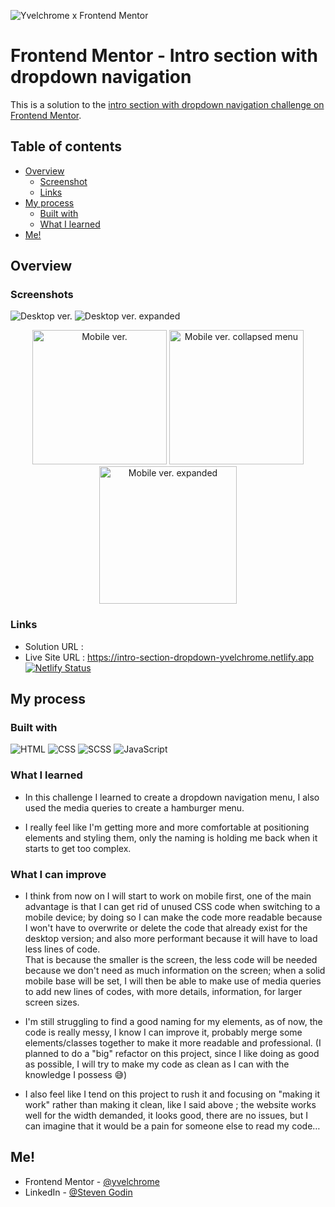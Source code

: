 ![Yvelchrome x Frontend Mentor](https://user-images.githubusercontent.com/55931217/173252483-facf776d-ac95-455f-9933-98dd79c35e41.png)

# Frontend Mentor - Intro section with dropdown navigation

This is a solution to the [intro section with dropdown navigation challenge on Frontend Mentor](https://www.frontendmentor.io/challenges/intro-section-with-dropdown-navigation-ryaPetHE5).

## Table of contents

- [Overview](#overview)
  - [Screenshot](#screenshot)
  - [Links](#links)
- [My process](#my-process)
  - [Built with](#built-with)
  - [What I learned](#what-i-learned)
- [Me!](#me)

## Overview

### Screenshots

![Desktop ver.](https://user-images.githubusercontent.com/55931217/184138324-e141c09a-167d-4e96-99c4-086410e11bf3.png)
![Desktop ver. expanded](https://user-images.githubusercontent.com/55931217/184347090-7240c8bd-eff5-406b-8a10-554e30d0408c.png)

<p float="left" align="center">
  <img width="215" src="https://user-images.githubusercontent.com/55931217/184138484-8f6a8bd6-3971-490f-8daf-4f73733a4c2c.png" alt="Mobile ver."/>
  <img width="215" src="https://user-images.githubusercontent.com/55931217/184138486-a6f68cab-58dd-4d90-874c-7802236bc482.png" alt="Mobile ver. collapsed menu"/>
  <img width="220" src="https://user-images.githubusercontent.com/55931217/184346510-1f13dd50-1940-4a36-aec2-d33a431c3f0b.png" alt="Mobile ver. expanded">
</p>

### Links

- Solution URL :
- Live Site URL : https://intro-section-dropdown-yvelchrome.netlify.app
  <br/>
  [![Netlify Status](https://api.netlify.com/api/v1/badges/1de7d92b-3068-45fd-a697-53b206890ca6/deploy-status)](https://app.netlify.com/sites/intro-section-dropdown-yvelchrome/deploys)

## My process

### Built with

![HTML](https://img.shields.io/badge/HTML5-E34F26?style=for-the-badge&logo=html5&logoColor=white)
![CSS](https://img.shields.io/badge/CSS3-1572B6?style=for-the-badge&logo=css3&logoColor=white)
![SCSS](https://img.shields.io/badge/Scss-CC6699?style=for-the-badge&logo=sass&logoColor=white)
![JavaScript](https://img.shields.io/badge/JavaScript-FFD700?style=for-the-badge&logo=javascript&logoColor=black)

### What I learned

- In this challenge I learned to create a dropdown navigation menu, I also used the media queries to create a hamburger menu.

- I really feel like I'm getting more and more comfortable at positioning elements and styling them, only the naming is holding me back when it starts to get too complex.

### What I can improve

- I think from now on I will start to work on mobile first, one of the main advantage is that I can get rid of unused CSS code when switching to a mobile device; by doing so I can make the code more readable because I won't have to overwrite or delete the code that already exist for the desktop version; and also more performant because it will have to load less lines of code.
  <br/>
  That is because the smaller is the screen, the less code will be needed because we don't need as much information on the screen; when a solid mobile base will be set, I will then be able to make use of media queries to add new lines of codes, with more details, information, for larger screen sizes.

- I'm still struggling to find a good naming for my elements, as of now, the code is really messy, I know I can improve it, probably merge some elements/classes together to make it more readable and professional. (I planned to do a "big" refactor on this project, since I like doing as good as possible, I will try to make my code as clean as I can with the knowledge I possess 😅​)

- I also feel like I tend on this project to rush it and focusing on "making it work" rather than making it clean, like I said above ; the website works well for the width demanded, it looks good, there are no issues, but I can imagine that it would be a pain for someone else to read my code…

## Me!

- Frontend Mentor - [@yvelchrome](https://www.frontendmentor.io/profile/yvelchrome)
- LinkedIn - [@Steven Godin](https://www.linkedin.com/in/steven-godin/)
